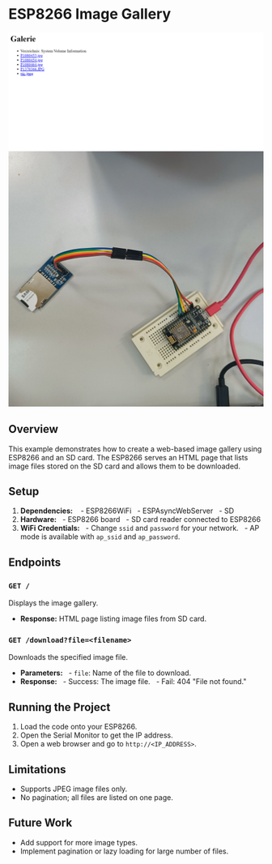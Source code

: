 # ESP8266 Image Gallery

<img src="chrome_JnhATSXTLk.png" alt="HTML-Ansicht">
<img src="IMG20231015164128.jpg" alt="Aufbau mit NodeMCU 1.0 (ESP-12E Module) und einem SD-Kartenleser "width=“90px“ height=“90px“>

## Overview
This example demonstrates how to create a web-based image gallery using ESP8266 and an SD card. The ESP8266 serves an HTML page that lists image files stored on the SD card and allows them to be downloaded.


## Setup
1. **Dependencies:** 
  - ESP8266WiFi
  - ESPAsyncWebServer
  - SD
2. **Hardware:**
  - ESP8266 board
  - SD card reader connected to ESP8266
3. **WiFi Credentials:**
  - Change `ssid` and `password` for your network.
  - AP mode is available with `ap_ssid` and `ap_password`.


## Endpoints


### `GET /`
Displays the image gallery.
- **Response:** HTML page listing image files from SD card.


### `GET /download?file=<filename>`
Downloads the specified image file.
- **Parameters:**
  - `file`: Name of the file to download.
- **Response:**
  - Success: The image file.
  - Fail: 404 "File not found."


## Running the Project
1. Load the code onto your ESP8266.
2. Open the Serial Monitor to get the IP address.
3. Open a web browser and go to `http://<IP_ADDRESS>`.


## Limitations
- Supports JPEG image files only.
- No pagination; all files are listed on one page.


## Future Work
- Add support for more image types.
- Implement pagination or lazy loading for large number of files.

